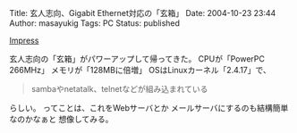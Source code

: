 Title: 玄人志向、Gigabit Ethernet対応の「玄箱」
Date: 2004-10-23 23:44
Author: masayukig
Tags: PC
Status: published

[Impress](http://pc.watch.impress.co.jp/docs/2004/1022/kurouto.htm)

玄人志向の「玄箱」がパワーアップして帰ってきた。
CPUが「PowerPC 266MHz」
メモリが「128MBに倍増」
OSはLinuxカーネル「2.4.17」で、

> sambaやnetatalk、telnetなどが組み込まれている

らしい。
ってことは、これをWebサーバとか
メールサーバにするのも結構簡単なのかなぁと
想像してみる。
